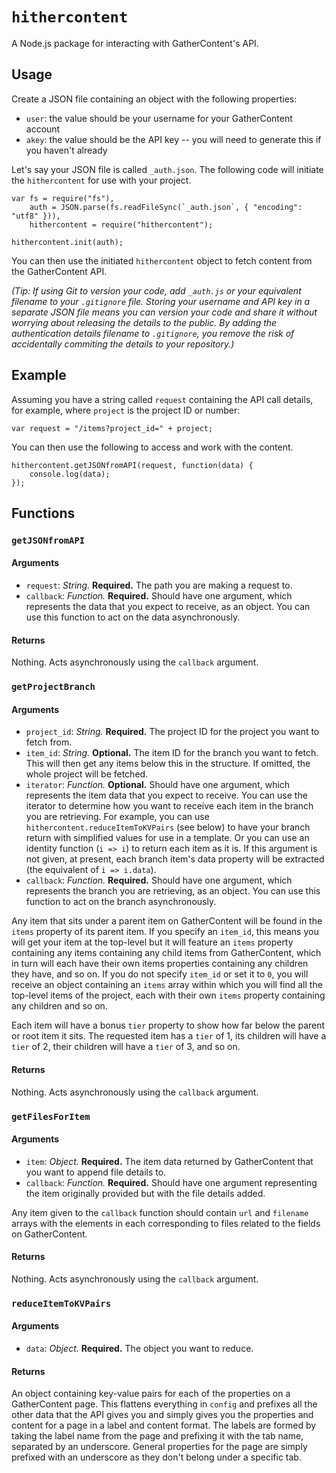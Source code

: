 # `hithercontent`

A Node.js package for interacting with GatherContent's API.

## Usage

Create a JSON file containing an object with the following properties:

 - `user`: the value should be your username for your GatherContent account
 - `akey`: the value should be the API key -- you will need to generate this if
 you haven't already

Let's say your JSON file is called `_auth.json`. The following code will
initiate the `hithercontent` for use with your project.

    var fs = require("fs"),
        auth = JSON.parse(fs.readFileSync(`_auth.json`, { "encoding": "utf8" })),
        hithercontent = require("hithercontent");

    hithercontent.init(auth);

You can then use the initiated `hithercontent` object to fetch content from
the GatherContent API.

*(Tip: If using Git to version your code, add `_auth.js` or your equivalent filename to your `.gitignore` file. Storing your username and API key in a separate JSON file means you can version your code and share it without worrying about releasing the details to the public. By adding the authentication details filename to `.gitignore`, you remove the risk of accidentally commiting the details to your repository.)*

## Example

Assuming you have a string called `request` containing the API call details,
for example, where `project` is the project ID or number:

    var request = "/items?project_id=" + project;

You can then use the following to access and work with the content.

    hithercontent.getJSONfromAPI(request, function(data) {
        console.log(data);
    });


## Functions

### `getJSONfromAPI`

#### Arguments

 - `request`: *String.* **Required.** The path you are making a request to.
 - `callback`: *Function.* **Required.** Should have one argument, which represents the data that you expect to receive, as an object. You can use this function to act on the data asynchronously.

#### Returns

Nothing. Acts asynchronously using the `callback` argument.

### `getProjectBranch`

#### Arguments

 - `project_id`: *String.* **Required.** The project ID for the project you want to fetch from.
 - `item_id`: *String.* **Optional.** The item ID for the branch you want to fetch. This will then get any items below this in the structure. If omitted, the whole project will be fetched.
 - `iterator`: *Function.* **Optional.** Should have one argument, which represents the item data that you expect to receive. You can use the iterator to determine how you want to receive each item in the branch you are retrieving. For example, you can use `hithercontent.reduceItemToKVPairs` (see below) to have your branch return with simplified values for use in a template. Or you can use an identity function (`i => i`) to return each item as it is. If this argument is not given, at present, each branch item's data property will be extracted (the equivalent of `i => i.data`).
 - `callback`: *Function.* **Required.** Should have one argument, which represents the branch you are retrieving, as an object. You can use this function to act on the branch asynchronously.

 Any item that sits under a parent item on GatherContent will be found in the `items` property of its parent item. If you specify an `item_id`, this means you will get your item at the top-level but it will feature an `items` property containing any items containing any child items from GatherContent, which in turn will each have their own items properties containing any children they have, and so on. If you do not specify `item_id` or set it to `0`, you will receive an object containing an `items` array within which you will find all the top-level items of the project, each with their own `items` property containing any children and so on.

 Each item will have a bonus `tier` property to show how far below the parent or root item it sits. The requested item has a `tier` of 1, its children will have a `tier` of 2, their children will have a `tier` of 3, and so on.

#### Returns

Nothing. Acts asynchronously using the `callback` argument.

### `getFilesForItem`

#### Arguments

 - `item`: *Object.* **Required.** The item data returned by GatherContent that you want to append file details to.
 - `callback`: *Function.* **Required.** Should have one argument representing the item originally provided but with the file details added.

Any item given to the `callback` function should contain `url` and `filename` arrays with the elements in each corresponding to files related to the fields on GatherContent.

#### Returns

Nothing. Acts asynchronously using the `callback` argument.

### `reduceItemToKVPairs`

#### Arguments

 - `data`: *Object.* **Required.** The object you want to reduce.

#### Returns

An object containing key-value pairs for each of the properties on a GatherContent page. This flattens everything in `config` and prefixes all the other data that the API gives you and simply gives you the properties and content for a page in a label and content format. The labels are formed by taking the label name from the page and prefixing it with the tab name, separated by an underscore. General properties for the page are simply prefixed with an underscore as they don't belong under a specific tab.
